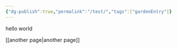 ```yaml
---
{"dg-publish":true,"permalink":"/test/","tags":["gardenEntry"]}
---
```



hello world

[[another page\|another page]]
